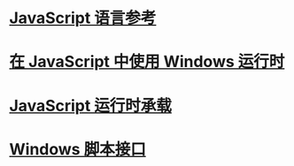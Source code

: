 # [JavaScript 语言参考](javascript/javascript-language-reference.md)
# [在 JavaScript 中使用 Windows 运行时](jswinrt/using-the-windows-runtime-in-javascript.md)
# [JavaScript 运行时承载](chakra-hosting/javascript-runtime-hosting.md)
# [Windows 脚本接口](winscript/windows-script-interfaces.md)
